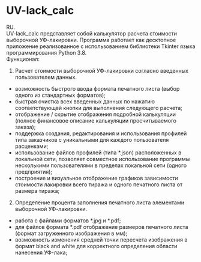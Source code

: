 # UV-lack_calc
RU.<br>
UV-lack_calc представляет собой калькулятор расчета стоимости выборочной УФ-лакировки. Программа работает как десктопное приложение реализованное с использованием библиотеки Tkinter языка программирования Python 3.8.<br>
Функционал:<br>
1. Расчет стоимости выборочной УФ-лакировки согласно введенных пользователем данных.
  - возможность быстрого ввода формата печатного листа (выбор одного из стандартных форматов);
  - быстрая очистка всех введенных данных по нажатию соответствующей кнопки для выполнения следующего расчета;
  - отображение / скрытие отображения подробной калькуляции (полное финансовое описание калькуляции просчитываемого заказа);
  - поддержка создания, редактирования и использования профилей типа заказчиков с уникальными для каждого пользователя расценками;
  - использование файлов профилей (типа *.json) расположенных в локальной сети, позволяет совместное использование программы несколькими пользователями в пределах локальной сети (одного предприятия);
  - построение и визуальное отображение графиков зависимости стоимости лакировки всего тиража и одного печатного листа от размера тиража;
 2. Определение процента заполнения печатного листа элементами выборочной УФ-лакировки.
  - работа с файлами форматов *.jpg и *.pdf;
  - для файлов формата *.pdf отображение размеров печатного листа (формат загруженного изображения в мм);
  - возможность изменения средней точки пересчета изображения в формат black and white для корректного определения области нанесения УФ-лака;
